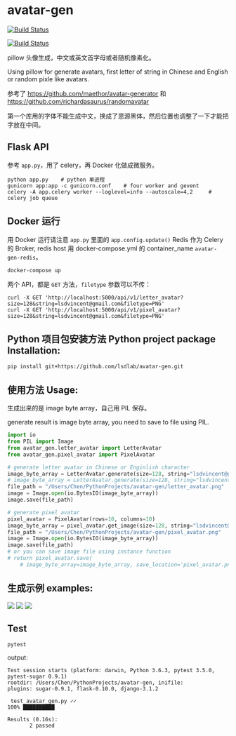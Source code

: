 # avatar-gen

[![Build Status](https://travis-ci.org/lsdlab/avatar-gen.svg?branch=master)](https://travis-ci.org/lsdlab/avatar-gen)

[![Build Status](https://semaphoreci.com/api/v1/lsdlab/avatar-gen/branches/master/badge.svg)](https://semaphoreci.com/lsdlab/avatar-gen)

pillow 头像生成，中文或英文首字母或者随机像素化。

Using pillow for generate avatars, first letter of string in Chinese and English or random pixle like avatars.

参考了 https://github.com/maethor/avatar-generator 和 https://github.com/richardasaurus/randomavatar

第一个库用的字体不能生成中文，换成了思源黑体，然后位置也调整了一下才能把字放在中间。


## Flask API

参考 `app.py`，用了 celery，再 Docker 化做成微服务。

``` shell
python app.py    # python 单进程
gunicorn app:app -c gunicorn.conf    # four worker and gevent
celery -A app.celery worker --loglevel=info --autoscale=4,2     # celery job queue
```

## Docker 运行

用 Docker 运行请注意 `app.py` 里面的 `app.config.update()` Redis 作为 Celery 的 Broker,
redis host 用 docker-compose.yml 的 container_name `avatar-gen-redis`。

``` shell
docker-compose up
```

两个 API，都是 `GET` 方法，`filetype` 参数可以不传：

``` shell
curl -X GET 'http://localhost:5000/api/v1/letter_avatar?size=128&string=lsdvincent@gmail.com&filetype=PNG'
curl -X GET 'http://localhost:5000/api/v1/pixel_avatar?size=128&string=lsdvincent@gmail.com&filetype=PNG'
```


## Python 项目包安装方法 Python project package Installation:

```shell
pip install git+https://github.com/lsdlab/avatar-gen.git
```


## 使用方法 Usage:

生成出来的是 image byte array，自己用 PIL 保存。

generate result is image byte array, you need to save to file using PIL.

```python
import io
from PIL import Image
from avatar_gen.letter_avatar import LetterAvatar
from avatar_gen.pixel_avatar import PixelAvatar

# generate letter avatar in Chinese or Enginlish character
image_byte_array = LetterAvatar.generate(size=128, string="lsdvincent@gmail.com", filetype="PNG")
# image_byte_array = LetterAvatar.generate(size=128, string="lsdvincent@gmail.com", filetype="PNG")
file_path = "/Users/Chen/PythonProjects/avatar-gen/letter_avatar.png"
image = Image.open(io.BytesIO(image_byte_array))
image.save(file_path)

# generate pixel avatar
pixel_avatar = PixelAvatar(rows=10, columns=10)
image_byte_array = pixel_avatar.get_image(size=128, string="lsdvincent@gmail.com", filetype="PNG")
file_path = "/Users/Chen/PythonProjects/avatar-gen/pixel_avatar.png"
image = Image.open(io.BytesIO(image_byte_array))
image.save(file_path)
# or you can save image file using instance function
# return pixel_avatar.save(
    # image_byte_array=image_byte_array, save_location='pixel_avatar.png')
```


## 生成示例 examples:

![](https://breakwire.oss-cn-shanghai.aliyuncs.com/letter_avatar.png)
![](https://breakwire.oss-cn-shanghai.aliyuncs.com/letter_avatar_1.png)
![](https://breakwire.oss-cn-shanghai.aliyuncs.com/pixel_avatar.png)


## Test

```shell
pytest
```

output:

```shell
Test session starts (platform: darwin, Python 3.6.3, pytest 3.5.0, pytest-sugar 0.9.1)
rootdir: /Users/Chen/PythonProjects/avatar-gen, inifile:
plugins: sugar-0.9.1, flask-0.10.0, django-3.1.2

 test_avatar_gen.py ✓✓                                                     100% ██████████

Results (0.16s):
       2 passed
```
